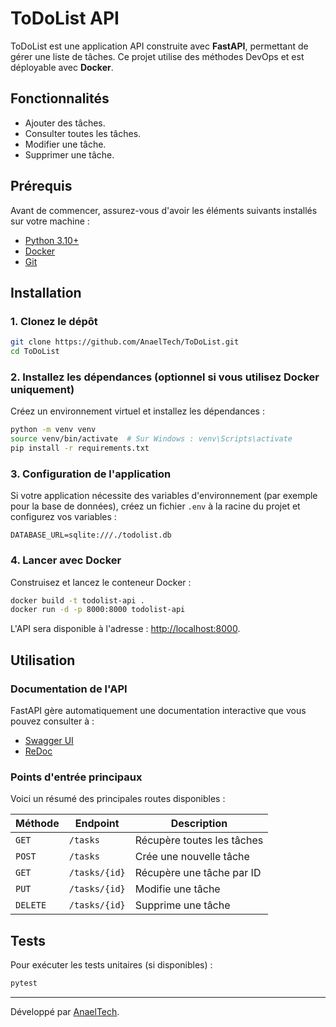 # ToDoList API

ToDoList est une application API construite avec **FastAPI**, permettant de gérer une liste de tâches. Ce projet utilise des méthodes DevOps et est déployable avec **Docker**.

## Fonctionnalités
- Ajouter des tâches.
- Consulter toutes les tâches.
- Modifier une tâche.
- Supprimer une tâche.

## Prérequis

Avant de commencer, assurez-vous d'avoir les éléments suivants installés sur votre machine :
- [Python 3.10+](https://www.python.org/)
- [Docker](https://www.docker.com/)
- [Git](https://git-scm.com/)

## Installation

### 1. Clonez le dépôt
```bash
git clone https://github.com/AnaelTech/ToDoList.git
cd ToDoList
```

### 2. Installez les dépendances (optionnel si vous utilisez Docker uniquement)
Créez un environnement virtuel et installez les dépendances :
```bash
python -m venv venv
source venv/bin/activate  # Sur Windows : venv\Scripts\activate
pip install -r requirements.txt
```

### 3. Configuration de l'application
Si votre application nécessite des variables d'environnement (par exemple pour la base de données), créez un fichier `.env` à la racine du projet et configurez vos variables :

```env
DATABASE_URL=sqlite:///./todolist.db
```

### 4. Lancer avec Docker
Construisez et lancez le conteneur Docker :
```bash
docker build -t todolist-api .
docker run -d -p 8000:8000 todolist-api
```
L'API sera disponible à l'adresse : [http://localhost:8000](http://localhost:8000).

## Utilisation

### Documentation de l'API
FastAPI gère automatiquement une documentation interactive que vous pouvez consulter à :
- [Swagger UI](http://localhost:8000/docs)
- [ReDoc](http://localhost:8000/redoc)

### Points d'entrée principaux
Voici un résumé des principales routes disponibles :

| Méthode | Endpoint       | Description              |
|----------|----------------|--------------------------|
| `GET`    | `/tasks`       | Récupère toutes les tâches |
| `POST`   | `/tasks`       | Crée une nouvelle tâche   |
| `GET`    | `/tasks/{id}`  | Récupère une tâche par ID |
| `PUT`    | `/tasks/{id}`  | Modifie une tâche       |
| `DELETE` | `/tasks/{id}`  | Supprime une tâche      |

## Tests

Pour exécuter les tests unitaires (si disponibles) :
```bash
pytest
```

---

Développé par [AnaelTech](https://github.com/AnaelTech).